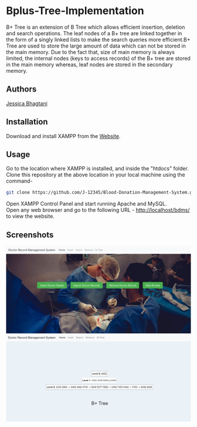 # Bplus-Tree-Implementation
B+ Tree is an extension of B Tree which allows efficient insertion, deletion and search operations. The leaf nodes of a B+ tree are linked together in the form of a singly linked lists to make the search queries more efficient.B+ Tree are used to store the large amount of data which can not be stored in the main memory. Due to the fact that, size of main memory is always limited, the internal nodes (keys to access records) of the B+ tree are stored in the main memory whereas, leaf nodes are stored in the secondary memory.
## Authors

[Jessica Bhagtani](https://github.com/J-12345)

## Installation

Download and install XAMPP from the [Website](https://www.apachefriends.org/download.html).

## Usage

Go to the location where XAMPP is installed, and inside the "htdocs" folder.\
Clone this repository at the above location in your local machine using the command-
```bash
git clone https://github.com/J-12345/Blood-Donation-Management-System.git
```
Open XAMPP Control Panel and start running Apache and MySQL.\
Open any web browser and go to the following URL - [http://localhost/bdms/](http://localhost//index.html) to view the website.
## Screenshots
<img src="https://github.com/J-12345/Bplus-Tree-Implementation/blob/main/Screenshots/home.jpg">
<img src="https://github.com/J-12345/Bplus-Tree-Implementation/blob/main/Screenshots/b%2Btree.jpg">
